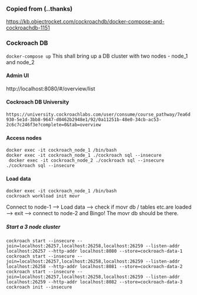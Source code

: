 ### Copied from (..thanks)
https://kb.objectrocket.com/cockroachdb/docker-compose-and-cockroachdb-1151

### Cockroach DB
`docker-compose up`
This shall bring up a DB cluster with two nodes - node_1 and node_2






#### Admin UI
http://localhost:8080/#/overview/list

#### Cockroach DB University
`https://university.cockroachlabs.com/user/consume/course_pathway/7ea6d930-5e1d-3bb8-9647-d0462b2948e1/92/0a11251b-48e0-34cb-ac53-2c6c7c246f3e?complete=0&tab=overview`



#### Access nodes
```
docker exec -it cockroach_node_1 /bin/bash
docker exec -it cockroach_node_1 ./cockroach sql --insecure
 docker exec -it cockroach_node_2 ./cockroach sql --insecure
./cockroach sql --insecure
```

#### Load data
```
docker exec -it cockroach_node_1 /bin/bash
cockroach workload init movr
```
Connect to node-1 --> Load data --> check if movr db / tables etc.are loaded --> exit --> connect to node-2 and Bingo! The movr db should be there.


##### Start a 3 node cluster
```
cockroach start --insecure --join=localhost:26257,localhost:26258,localhost:26259 --listen-addr localhost:26257 --http-addr localhost:8080 --store=cockroach-data-1
cockroach start --insecure --join=localhost:26257,localhost:26258,localhost:26259 --listen-addr localhost:26258 --http-addr localhost:8081 --store=cockroach-data-2
cockroach start --insecure --join=localhost:26257,localhost:26258,localhost:26259 --listen-addr localhost:26259 --http-addr localhost:8082 --store=cockroach-data-3
cockroach init --insecure

```